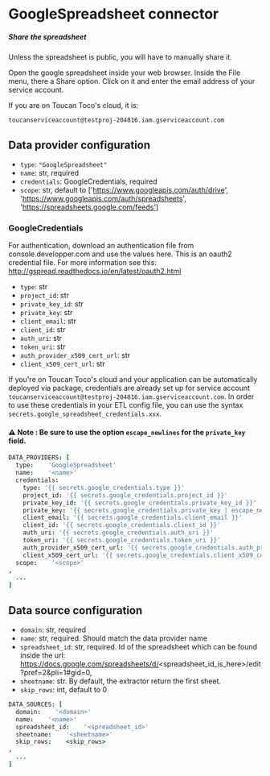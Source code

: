 # GoogleSpreadsheet connector

##### Share the spreadsheet

 Unless the spreadsheet is public, you will have to manually share it.

 Open the google spreadsheet inside your web browser. Inside the File menu, there a
 Share option. Click on it and enter the email address of your service account.

 If you are on Toucan Toco's cloud, it is:
 ```
 toucanserviceaccount@testproj-204816.iam.gserviceaccount.com
 ```

## Data provider configuration

* `type`: `"GoogleSpreadsheet"`
* `name`: str, required
* `credentials`: GoogleCredentials, required
* `scope`: str, default to ['https://www.googleapis.com/auth/drive', 'https://www.googleapis.com/auth/spreadsheets', 'https://spreadsheets.google.com/feeds']

### GoogleCredentials

For authentication, download an authentication file from console.developper.com
and use the values here. This is an oauth2 credential file. For more information
see this: http://gspread.readthedocs.io/en/latest/oauth2.html

* `type`: str
* `project_id`: str
* `private_key_id`: str
* `private_key`: str
* `client_email`: str
* `client_id`: str
* `auth_uri`: str
* `token_uri`: str
* `auth_provider_x509_cert_url`: str
* `client_x509_cert_url`: str


If you're on Toucan Toco's cloud and your application can be automatically deployed via package,
credentials are already set up for service account `toucanserviceaccount@testproj-204816.iam.gserviceaccount.com`.
In order to use these credentials in your ETL config file, you can use the syntax `secrets.google_spreadsheet_credentials.xxx`.

#### :warning: Note : Be sure to use the option `escape_newlines` for the `private_key` field.


```coffee
DATA_PROVIDERS: [
  type:    'GoogleSpreadsheet'
  name:    '<name>'
  credentials:
    type: '{{ secrets.google_credentials.type }}'
    project_id: '{{ secrets.google_credentials.project_id }}'
    private_key_id: '{{ secrets.google_credentials.private_key_id }}'
    private_key: '{{ secrets.google_credentials.private_key | escape_newlines }}'
    client_email: '{{ secrets.google_credentials.client_email }}'
    client_id: '{{ secrets.google_credentials.client_id }}'
    auth_uri: '{{ secrets.google_credentials.auth_uri }}'
    token_uri: '{{ secrets.google_credentials.token_uri }}'
    auth_provider_x509_cert_url: '{{ secrets.google_credentials.auth_provider_x509_cert_url }}'
    client_x509_cert_url: '{{ secrets.google_credentials.client_x509_cert_url }}'
  scope:    '<scope>'
,
  ...
]
```

## Data source configuration

* `domain`: str, required
* `name`: str, required. Should match the data provider name
* `spreadsheet_id`: str, required. Id of the spreadsheet which can be found inside
the url: https://docs.google.com/spreadsheets/d/<spreadsheet_id_is_here>/edit?pref=2&pli=1#gid=0,
* `sheetname`: str. By default, the extractor return the first sheet.
* `skip_rows`: int, default to 0


```coffee
DATA_SOURCES: [
  domain:    '<domain>'
  name:    '<name>'
  spreadsheet_id:    '<spreadsheet_id>'
  sheetname:    '<sheetname>'
  skip_rows:    <skip_rows>
,
  ...
]
```

